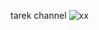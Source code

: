tarek channel
![xx](https://github.com/tarekzoka/CHANNELL/assets/65197356/d31e9f0b-b153-4271-8166-95b597857412)
